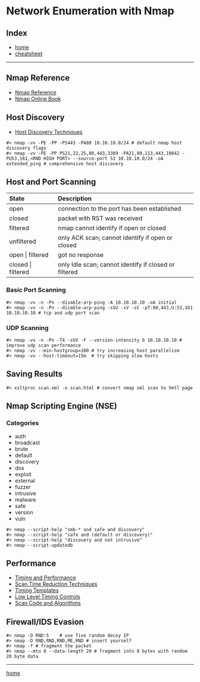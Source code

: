 # Network Enumeration with Nmap

## Index
- [home](../index.md)
- [cheatsheet](./cheatsheet.md)

---

## Nmap Reference
- [Nmap Reference](https://nmap.org/book/man.html)
- [Nmap Online Book](https://nmap.org/book/toc.html)

## Host Discovery
- [Host Discovery Techniques](https://nmap.org/book/host-discovery-techniques.html)
```console
#> nmap -vv -PE -PP -PS443 -PA80 10.10.10.0/24 # default nmap host discovery flags
#> nmap -vv -PE -PP PS21,22,25,80,443,3389 -PA21,80,113,443,10042 -PU53,161,<RND HIGH PORT> --source-port 53 10.10.10.0/24 -oA extended_ping # comprehensive host discovery
```

## Host and Port Scanning

| State                     | Description                                           |
| :---                      | :---                                                  |
| open                      | connection to the port has been established           |
| closed                    | packet with RST was received                          |
| filtered                  | nmap cannot identify if open or closed                |
| unfiltered                | only ACK scan; cannot identify if open or closed      |
| open &#124; filtered      | got no response                                       |
| closed &#124; filtered    | only Idle scan; cannot identify if closed or filtered |

### Basic Port Scanning
```console
#> nmap -vv -n -Pn --disable-arp-ping -A 10.10.10.10 -oA initial
#> nmap -vv -n -Pn --disable-arp-ping -sSU -sV -sC -pT:80,443,U:53,161 10.10.10.10 # tcp and udp port scan
```

### UDP Scanning
```console
#> nmap -vv -n -Pn -T4 -sUV -F --version-intensity 0 10.10.10.10 # improve udp scan performance
#> nmap -vv --min-hostgroup=100 # try increasing host parallelism
#> nmap -vv --host-timeout=15m  # try skipping slow hosts
```

## Saving Results
```console
#> xsltproc scan.xml -o scan.html # convert nmap xml scan to hmtl page
```

## Nmap Scripting Engine (NSE)

### Categories
- auth
- broadcast
- brute
- default
- discovery
- dos
- exploit
- external
- fuzzer
- intrusive
- malware
- safe
- version
- vuln
```console
#> nmap --script-help "smb-* and safe and discovery"
#> nmap --script-help "safe and (default or discovery)"
#> nmap --script-help "discovery and not intrusive"
#> nmap --script-updatedb
```

## Performance
- [Timing and Performance](https://nmap.org/book/man-performance.html)
- [Scan Time Reduction Techniques](https://nmap.org/book/reduce-scantime.html)
- [Timing Templates](https://nmap.org/book/performance-timing-templates.html)
- [Low Level Timing Controls](https://nmap.org/book/performance-low-level.html)
- [Scan Code and Algorithms](https://nmap.org/book/port-scanning-algorithms.html)

## Firewall/IDS Evasion
```console
#> nmap -D RND:5    # use five random decoy IP
#> nmap -D RND,RND,RND,ME,RND # insert yourself
#> nmap -f # fragment the packet
#> nmap --mtu 8 --data-length 20 # fragment into 8 bytes with random 20 byte data 
```

---

[home](../index.md)